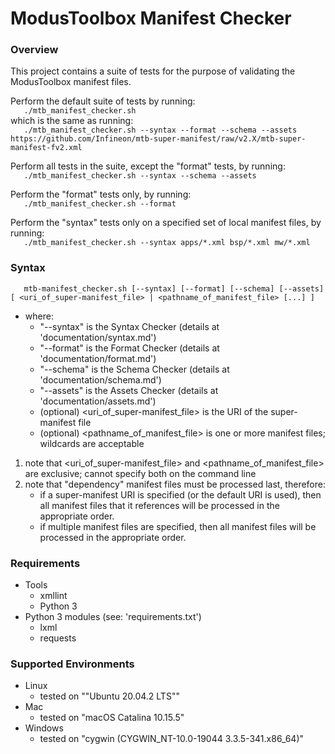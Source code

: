 # ModusToolbox Manifest Checker

### Overview
This project contains a suite of tests for the purpose of validating the ModusToolbox manifest files.

Perform the default suite of tests by running:<br>
`    ./mtb_manifest_checker.sh    `<br>
which is the same as running:<br>
`    ./mtb_manifest_checker.sh --syntax --format --schema --assets https://github.com/Infineon/mtb-super-manifest/raw/v2.X/mtb-super-manifest-fv2.xml    `

Perform all tests in the suite, except the "format" tests, by running:<br>
`    ./mtb_manifest_checker.sh --syntax --schema --assets    `

Perform the "format" tests only, by running:<br>
`    ./mtb_manifest_checker.sh --format    `

Perform the "syntax" tests only on a specified set of local manifest files, by running:<br>
`    ./mtb_manifest_checker.sh --syntax apps/*.xml bsp/*.xml mw/*.xml    `

### Syntax
`    mtb-manifest_checker.sh [--syntax] [--format] [--schema] [--assets] [ <uri_of_super-manifest_file> | <pathname_of_manifest_file> [...] ]    `<br>
- where:
    - "--syntax" is the Syntax Checker (details at 'documentation/syntax.md')
    - "--format" is the Format Checker (details at 'documentation/format.md')
    - "--schema" is the Schema Checker (details at 'documentation/schema.md')
    - "--assets" is the Assets Checker (details at 'documentation/assets.md')
    - (optional) <uri_of_super-manifest_file> is the URI of the super-manifest file
    - (optional) <pathname_of_manifest_file> is one or more manifest files; wildcards are acceptable

1. note that <uri_of_super-manifest_file> and <pathname_of_manifest_file> are exclusive; cannot specify both on the command line
2. note that "dependency" manifest files must be processed last, therefore:<br>
    - if a super-manifest URI is specified (or the default URI is used), then all manifest files that it references will be processed in the appropriate order.
    - if multiple manifest files are specified, then all manifest files will be processed in the appropriate order.

### Requirements
- Tools
    - xmllint
    - Python 3
- Python 3 modules (see: 'requirements.txt')
    - lxml
    - requests

### Supported Environments
- Linux
    - tested on ""Ubuntu 20.04.2 LTS""
- Mac
    - tested on "macOS Catalina 10.15.5"
- Windows
    - tested on "cygwin (CYGWIN_NT-10.0-19044 3.3.5-341.x86_64)"
